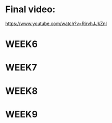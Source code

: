 # Final video: 

https://www.youtube.com/watch?v=RirvhJJkZnI


# WEEK6



# WEEK7




# WEEK8





# WEEK9


